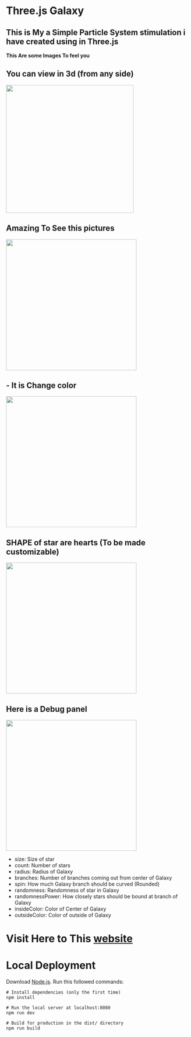 # Three.js Galaxy 

## This is My a Simple Particle System stimulation i have created using in Three.js


**This Are some Images To feel you**
## You can view in 3d (from any side)
<img src="https://user-images.githubusercontent.com/75653580/171162588-f41bb635-843a-4d4d-9ad5-5d94bcc3a784.jpg" height=350>

## Amazing To See this pictures 
<img src="https://user-images.githubusercontent.com/75653580/171162622-21a2f050-37e9-4bd4-9e23-2d3752ae738c.jpg" height= 358>

 ## - It is Change color 
<img src="https://user-images.githubusercontent.com/75653580/171162616-bd6d095c-49e3-4e0f-8fb7-c43aceae0644.jpg" height= 358>

## SHAPE of star are hearts (To be made customizable)
<img src="https://user-images.githubusercontent.com/75653580/171162598-d82ffbec-b187-42b1-8a2f-081c490ce761.jpg" height= 358>

## Here is a Debug panel 
<img src="https://user-images.githubusercontent.com/75653580/171162619-98ab31d2-c359-42a0-8282-dac6ee1b68e6.jpg" height= 358>

- size: Size of star
- count: Number of stars
- radius: Radius of Galaxy
- branches: Number of branches coming out from center of Galaxy
- spin: How much Galaxy branch should be curved (Rounded)
- randomness: Randomness of star in Galaxy
- randomnessPower: How closely stars should be bound at branch of Galaxy
- insideColor: Color of Center of Galaxy
- outsideColor: Color of outside of Galaxy

# Visit Here to This [website](https://parthiv11.github.io/Galaxy_using_threejs/)

# Local Deployment

Download [Node.js](https://nodejs.org/en/download/).
Run this followed commands:

``` node
# Install dependencies (only the first time)
npm install

# Run the local server at localhost:8080
npm run dev

# Build for production in the dist/ directory
npm run build
```


